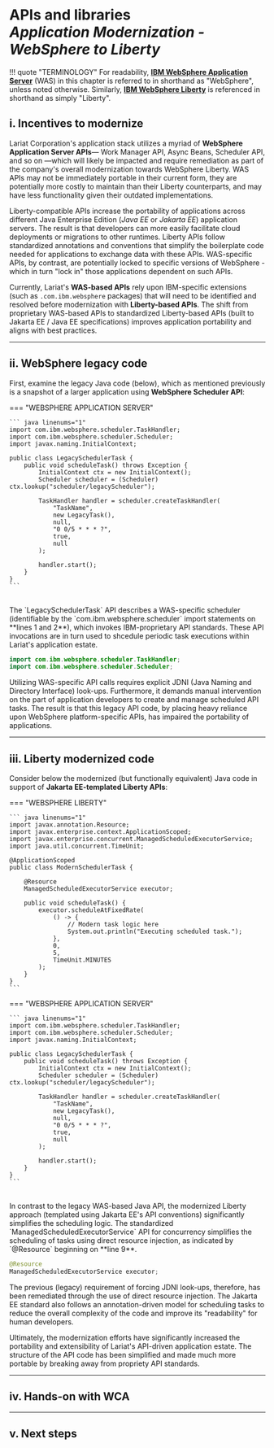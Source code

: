 # **APIs and libraries**</br>*Application Modernization - WebSphere to Liberty*

!!! quote "TERMINOLOGY"
    For readability, <a href="https://www.ibm.com/products/websphere-application-server" target="_blank">**IBM WebSphere Application Server**</a> (WAS) in this chapter is referred to in shorthand as "WebSphere", unless noted otherwise. Similarly, <a href="https://www.ibm.com/products/cloud-pak-for-applications/liberty" target="_blank">**IBM WebSphere Liberty**</a> is referenced in shorthand as simply "Liberty".
    
## **i. Incentives to modernize**

Lariat Corporation's application stack utilizes a myriad of **WebSphere Application Server APIs**— Work Manager API, Async Beans, Scheduler API, and so on —which will likely be impacted and require remediation as part of the company's overall modernization towards WebSphere Liberty. WAS APIs may not be immediately portable in their current form, they are potentially more costly to maintain than their Liberty counterparts, and may have less functionality given their outdated implementations.

Liberty-compatible APIs increase the portability of applications across different Java Enterprise Edition (*Java EE* or *Jakarta EE*) application servers. The result is that developers can more easily facilitate cloud deployments or migrations to other runtimes. Liberty APIs follow standardized annotations and conventions that simplify the boilerplate code needed for applications to exchange data with these APIs. WAS-specific APIs, by contrast, are potentially locked to specific versions of WebSphere - which in turn "lock in" those applications dependent on such APIs.

Currently, Lariat's **WAS-based APIs** rely upon IBM-specific extensions (such as `.com.ibm.websphere` packages) that will need to be identified and resolved before modernization with **Liberty-based APIs**. The shift from proprietary WAS-based APIs to standardized Liberty-based APIs (built to Jakarta EE / Java EE specifications) improves application portability and aligns with best practices.

---

## **ii. WebSphere legacy code**

First, examine the legacy Java code (below), which as mentioned previously is a snapshot of a larger application using **WebSphere Scheduler API**:

=== "WEBSPHERE APPLICATION SERVER"

    ``` java linenums="1"
    import com.ibm.websphere.scheduler.TaskHandler;
    import com.ibm.websphere.scheduler.Scheduler;
    import javax.naming.InitialContext;

    public class LegacySchedulerTask {
        public void scheduleTask() throws Exception {
            InitialContext ctx = new InitialContext();
            Scheduler scheduler = (Scheduler) ctx.lookup("scheduler/legacyScheduler");

            TaskHandler handler = scheduler.createTaskHandler(
                "TaskName",
                new LegacyTask(),
                null,
                "0 0/5 * * * ?",
                true,
                null
            );

            handler.start();
        }
    }
    ```

</br>
The `LegacySchedulerTask` API describes a WAS-specific scheduler (identifiable by the `com.ibm.websphere.scheduler` import statements on **lines 1 and 2**), which invokes IBM-proprietary API standards. These API invocations are in turn used to shcedule periodic task executions within Lariat's application estate.

``` java
import com.ibm.websphere.scheduler.TaskHandler;
import com.ibm.websphere.scheduler.Scheduler;
```

Utilizing WAS-specific API calls requires explicit JDNI (Java Naming and Directory Interface) look-ups. Furthermore, it demands manual intervention on the part of application developers to create and manage scheduled API tasks. The result is that this legacy API code, by placing heavy reliance upon WebSphere platform-specific APIs, has impaired the portability of applications.

---

## **iii. Liberty modernized code**

Consider below the modernized (but functionally equivalent) Java code in support of **Jakarta EE-templated Liberty APIs**:

=== "WEBSPHERE LIBERTY"

    ``` java linenums="1"
    import javax.annotation.Resource;
    import javax.enterprise.context.ApplicationScoped;
    import javax.enterprise.concurrent.ManagedScheduledExecutorService;
    import java.util.concurrent.TimeUnit;

    @ApplicationScoped
    public class ModernSchedulerTask {

        @Resource
        ManagedScheduledExecutorService executor;

        public void scheduleTask() {
            executor.scheduleAtFixedRate(
                () -> {
                    // Modern task logic here
                    System.out.println("Executing scheduled task.");
                },
                0,
                5,
                TimeUnit.MINUTES
            );
        }
    }
    ```

=== "WEBSPHERE APPLICATION SERVER"

    ``` java linenums="1"
    import com.ibm.websphere.scheduler.TaskHandler;
    import com.ibm.websphere.scheduler.Scheduler;
    import javax.naming.InitialContext;

    public class LegacySchedulerTask {
        public void scheduleTask() throws Exception {
            InitialContext ctx = new InitialContext();
            Scheduler scheduler = (Scheduler) ctx.lookup("scheduler/legacyScheduler");

            TaskHandler handler = scheduler.createTaskHandler(
                "TaskName",
                new LegacyTask(),
                null,
                "0 0/5 * * * ?",
                true,
                null
            );

            handler.start();
        }
    }
    ```

</br>
In contrast to the legacy WAS-based Java API, the modernized Liberty approach (templated using Jakarta EE's API conventions) significantly simplifies the scheduling logic. The standardized `ManagedScheduledExecutorService` API for concurrency simplifies the scheduling of tasks using direct resource injection, as indicated by `@Resource` beginning on **line 9**.

``` java
@Resource
ManagedScheduledExecutorService executor;
```

The previous (legacy) requirement of forcing JDNI look-ups, therefore, has been remediated through the use of direct resource injection. The Jakarta EE standard also follows an annotation-driven model for scheduling tasks to reduce the overall complexity of the code and improve its "readability" for human developers.

Ultimately, the modernization efforts have significantly increased the portability and extensibility of Lariat's API-driven application estate. The structure of the API code has been simplified and made much more portable by breaking away from propriety API standards.

---

## **iv. Hands-on with WCA**



---

## **v. Next steps**


